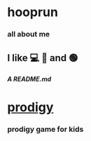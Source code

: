 # hooprun

### all about me
 
 ## I like :computer: :pizza: and :green_circle:
 
##### A README.md

# [prodigy](https://prodigy.com)

### prodigy game for kids
